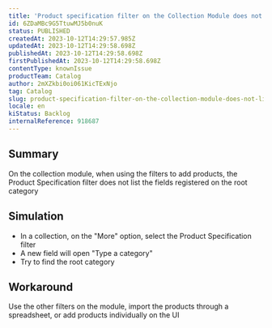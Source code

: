 ```yaml
---
title: 'Product specification filter on the Collection Module does not list root category'
id: 6ZDaMBc9G5TtuwMJ5b0nuK
status: PUBLISHED
createdAt: 2023-10-12T14:29:57.985Z
updatedAt: 2023-10-12T14:29:58.698Z
publishedAt: 2023-10-12T14:29:58.698Z
firstPublishedAt: 2023-10-12T14:29:58.698Z
contentType: knownIssue
productTeam: Catalog
author: 2mXZkbi0oi061KicTExNjo
tag: Catalog
slug: product-specification-filter-on-the-collection-module-does-not-list-root-category
locale: en
kiStatus: Backlog
internalReference: 918687
---
```


## Summary


On the collection module, when using the filters to add products, the Product Specification filter does not list the fields registered on the root category


##

## Simulation



- In a collection, on the "More" option, select the Product Specification filter
- A new field will open "Type a category"
- Try to find the root category


##

## Workaround


Use the other filters on the module, import the products through a spreadsheet, or add products individually on the UI




